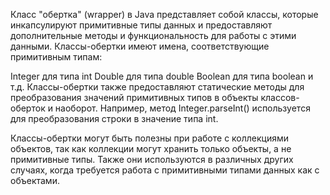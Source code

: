 Класс "обертка" (wrapper) в Java представляет собой классы, которые инкапсулируют примитивные типы данных и предоставляют дополнительные методы и функциональность для работы с этими данными. Классы-обертки имеют имена, соответствующие примитивным типам:

Integer для типа int
Double для типа double
Boolean для типа boolean
и т.д.
Классы-обертки также предоставляют статические методы для преобразования значений примитивных типов в объекты классов-оберток и наоборот. Например, метод Integer.parseInt() используется для преобразования строки в значение типа int.

Классы-обертки могут быть полезны при работе с коллекциями объектов, так как коллекции могут хранить только объекты, а не примитивные типы. Также они используются в различных других случаях, когда требуется работа с примитивными типами данных как с объектами.